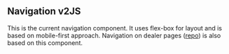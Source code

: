 <h2>Navigation v2<span class="status js">JS</span></h2>

This is the current navigation component. It uses flex-box for layout and is based on mobile-first approach.
Navigation on dealer pages ([repo](https://github.com/AutoScout24/as24-dealer-navigation)) is also based on this component.

<style>
#navigation-v2-default .sample{
background-color: #f4f4f4;
}
</style>
